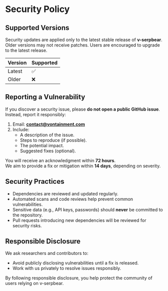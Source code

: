 # Security Policy

## Supported Versions
Security updates are applied only to the latest stable release of **v-serpbear**.  
Older versions may not receive patches. Users are encouraged to upgrade to the latest release.

| Version | Supported          |
|---------|--------------------|
| Latest  | :white_check_mark: |
| Older   | :x:                |

## Reporting a Vulnerability
If you discover a security issue, please **do not open a public GitHub issue**.  
Instead, report it responsibly:

1. Email: **contact@vontainment.com**  
2. Include:
   - A description of the issue.  
   - Steps to reproduce (if possible).  
   - The potential impact.  
   - Suggested fixes (optional).  

You will receive an acknowledgment within **72 hours**.  
We aim to provide a fix or mitigation within **14 days**, depending on severity.

## Security Practices
- Dependencies are reviewed and updated regularly.  
- Automated scans and code reviews help prevent common vulnerabilities.  
- Sensitive data (e.g., API keys, passwords) should **never** be committed to the repository.  
- Pull requests introducing new dependencies will be reviewed for security risks.  

## Responsible Disclosure
We ask researchers and contributors to:
- Avoid publicly disclosing vulnerabilities until a fix is released.  
- Work with us privately to resolve issues responsibly.  

By following responsible disclosure, you help protect the community of users relying on v-serpbear. 
